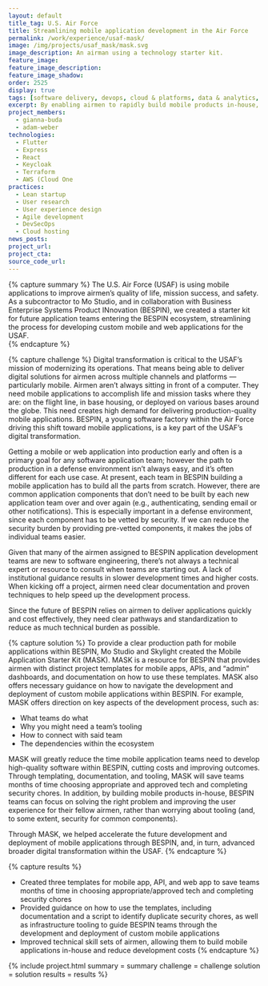 ```yaml
---
layout: default
title_tag: U.S. Air Force
title: Streamlining mobile application development in the Air Force
permalink: /work/experience/usaf-mask/
image: /img/projects/usaf_mask/mask.svg
image_description: An airman using a technology starter kit.
feature_image:
feature_image_description:
feature_image_shadow:
order: 2525
display: true
tags: [software delivery, devops, cloud & platforms, data & analytics, apis, security & privacy, defense, air force, adam weber, gianna buda]
excerpt: By enabling airmen to rapidly build mobile products in-house, the USAF can accelerate the delivery of mission value, reduce application development costs, and grow the skill sets of its force.
project_members:
  - gianna-buda
  - adam-weber
technologies:
  - Flutter
  - Express
  - React
  - Keycloak
  - Terraform
  - AWS (Cloud One
practices:
  - Lean startup
  - User research
  - User experience design
  - Agile development
  - DevSecOps
  - Cloud hosting
news_posts:
project_url:
project_cta:
source_code_url:
---
```


{% capture summary %}
The U.S. Air Force (USAF) is using mobile applications to improve airmen’s quality of life, mission success, and safety. 
As a subcontractor to Mo Studio, and in collaboration with Business Enterprise Systems Product INnovation (BESPIN), 
we created a starter kit for future application teams entering the BESPIN ecosystem, 
streamlining the process for developing custom mobile and web applications for the USAF.  
{% endcapture %}

{% capture challenge %}
Digital transformation is critical to the USAF’s mission of modernizing its operations. 
That means being able to deliver digital solutions for airmen across multiple channels and platforms — particularly mobile. 
Airmen aren’t always sitting in front of a computer. They need mobile applications to accomplish life and mission tasks where they are: 
on the flight line, in base housing, or deployed on various bases around the globe. This need creates high demand for delivering production-quality mobile applications. 
BESPIN, a young software factory within the Air Force driving this shift toward mobile applications, is a key part of the USAF’s digital transformation. 

Getting a mobile or web application into production early and often is a primary goal for any software application team; 
however the path to production in a defense environment isn’t always easy, and it’s often different for each use case. 
At present, each team in BESPIN building a mobile application has to build all the parts from scratch. 
However, there are common application components that don’t need to be built by each new application team over and over again 
(e.g., authenticating, sending email or other notifications). This is especially important in a defense environment, 
since each component has to be vetted by security. If we can reduce the security burden by providing pre-vetted components, 
it makes the jobs of individual teams easier. 

Given that many of the airmen assigned to BESPIN application development teams are new to software engineering, 
there’s not always a technical expert or resource to consult when teams are starting out. 
A lack of institutional guidance results in slower development times and higher costs. 
When kicking off a project, airmen need clear documentation and proven techniques to help speed up the development process.

Since the future of BESPIN relies on airmen to deliver applications quickly and cost effectively, 
they need clear pathways and standardization to reduce as much technical burden as possible.

{% capture solution %}
To provide a clear production path for mobile applications within BESPIN, 
Mo Studio and Skylight created the Mobile Application Starter Kit (MASK). 
MASK is a resource for BESPIN that provides airmen with distinct project templates for 
mobile apps, APIs, and “admin” dashboards, and documentation on how to use these templates. 
MASK also offers necessary guidance on how to navigate the development and deployment of custom mobile applications within BESPIN. 
For example, MASK offers direction on key aspects of the development process, such as:
- What teams do what 
- Why you might need a team’s tooling 
- How to connect with said team
- The dependencies within the ecosystem

MASK will greatly reduce the time mobile application teams need to develop high-quality software within BESPIN, cutting costs and improving outcomes. 
Through templating, documentation, and tooling, MASK will save teams months of time choosing appropriate and approved tech and completing security chores. 
In addition, by building mobile products in-house, BESPIN teams can focus on solving the right problem and improving 
the user experience for their fellow airmen, rather than worrying about tooling (and, to some extent, security for common components).  

Through MASK, we helped accelerate the future development and deployment of mobile applications through BESPIN, and, in turn, 
advanced broader digital transformation within the USAF.
{% endcapture %}

{% capture results %}
- Created three templates for mobile app, API, and web app to save teams months of time in choosing appropriate/approved tech and completing security chores 
- Provided guidance on how to use the templates, including documentation and a script to identify duplicate security chores, as well as infrastructure tooling to guide BESPIN teams through the development and deployment of custom mobile applications
- Improved technical skill sets of airmen, allowing them to build mobile applications in-house and reduce development costs
{% endcapture %}

{% include project.html
  summary = summary
  challenge = challenge
  solution = solution
  results = results
%}
